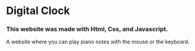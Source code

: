 # Digital Clock

### This website was made with Html, Css, and Javascript. 

A website where you can play piano notes with the mouse or the keyboard.